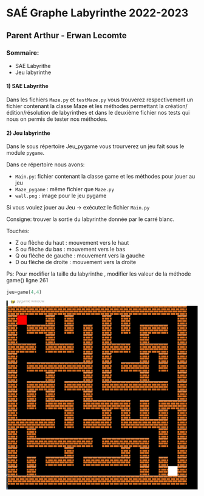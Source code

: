# SAÉ Graphe Labyrinthe 2022-2023
## Parent Arthur - Erwan Lecomte

### Sommaire:
- SAE Labyrithe
- Jeu labyrinthe

#### 1) SAE Labyrithe
Dans les fichiers ```Maze.py``` et ```testMaze.py``` vous trouverez respectivement un fichier contenant la classe Maze et les
méthodes permettant la création/édition/résolution de labyrinthes et dans le deuxième fichier nos tests qui nous on permis de tester nos
méthodes.

#### 2) Jeu labyrinthe

Dans le sous répertoire Jeu_pygame vous trourverez un jeu fait sous le module ```pygame```. 

Dans ce répertoire nous avons:

- ```Main.py```: fichier contenant la classe game et les méthodes pour jouer au jeu 
- ```Maze_pygame``` : même fichier que ``Maze.py``
- ```wall.png``` : image pour le jeu pygame

Si vous voulez jouer au Jeu -> exécutez le fichier ````Main.py````

Consigne: trouver la sortie du labyrinthe donnée par le carré blanc.

Touches:
- Z ou flèche du haut : mouvement vers le haut
- S ou flèche du bas : mouvement vers le bas
- Q ou flèche de gauche : mouvement vers la gauche
- D ou flèche de droite : mouvement vers la droite

Ps: Pour modifier la taille du labyrinthe , modifier les valeur de la méthode game() ligne 261
```python
jeu=game(4,4)
```
![image](laby_jeu.png)
